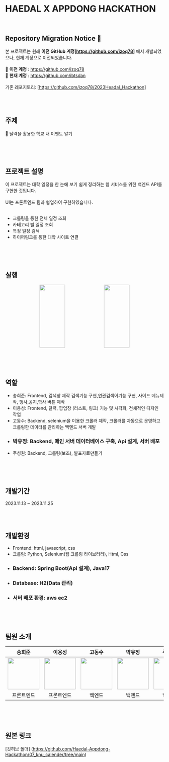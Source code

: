 # HAEDAL X APPDONG HACKATHON
<br>

## Repository Migration Notice 🚀
본 프로젝트는 원래 **이전 GitHub 계정[https://github.com/izoq78]** 에서 개발되었으나, 현재 계정으로 이전되었습니다.
<br>
<br>
📌 **이전 계정** : https://github.com/izoq78   
📌 **현재 계정** : https://github.com/ibtsdan
<br>
<br>
기존 레포지토리: [https://github.com/izoq78/2023Headal_Hackathon]   
<br>
<br>
<br>



## 주제

📆 달력을 활용한 학교 내 이벤트 알기

<br>
<br>
<br>


## 프로젝트 설명
이 프로젝트는 대학 일정을 한 눈에 보기 쉽게 정리하는 웹 서비스를 위한 백엔드 API를 구현한 것입니다.  
<br>
UI는 프론트엔드 팀과 협업하여 구현하였습니다.   
<br>   
- 크롤링을 통한 전체 일정 조회
- 카테고리 별 일정 조회
- 특정 일정 검색
- 하이퍼링크를 통한 대학 사이트 연결
<br>
<br>
<br>

## 실행

<p align="center">  <img src="https://github.com/Haedal-Appdong-Hackathon/07_knu_calender/assets/127970981/b0576582-7c3a-472d-a16c-da8d92bdf3f6" align="center" width="40%" height="200">  <img src="https://github.com/Haedal-Appdong-Hackathon/07_knu_calender/assets/127970981/02942e67-9be8-489f-8ee0-6b2a79bbc15e" align="center" width="40%" height="200">   </p>

<br>
<br>
<br>

## 역할
- 송희준: Frontend, 검색창 제작 검색기능 구현,연관검색어기능 구현, 사이드 메뉴제작, 행사,공지,학사 버튼 제작
- 이용성: Frontend, 달력, 팝업창 (리스트, 링크) 기능 및 시각화, 전체적인 디자인 작업
- 고동수: Backend, selenium을 이용한 크롤러 제작, 크롤러를 자동으로 운영하고 크롤링한 데이터를 관리하는 백엔드 서버 개발
- ### **박유정: Backend, 메인 서버 데이터베이스 구축, Api 설계, 서버 배포**
- 주성원: Backend, 크롤링(보조), 발표자료만들기
<br>
<br>
<br>

## 개발기간
2023.11.13 ~ 2023.11.25
  
<br>
<br>

## 개발환경
- Frontend: html, javascript, css
- 크롤링: Python, Selenium(웹 크롤링 라이브러리), Html, Css
- ### Backend: Spring Boot(Api 설계), Java17
- ### Database: H2(Data 관리)
- ### 서버 배포 환경: aws ec2

<br>
<br>
<br>

## 팀원 소개

| 송희준 | 이용성 | 고동수 | 박유정 | 주성원 | 
|:----:|:----:|:----:|:----:|:----:|
|[<img src="https://github.com/thdgmlwns1.png" width="100px">](https://github.com/thdgmlwns1) | [<img src="https://github.com/dragoncastle0428.png" width="100px">](https://github.com/dragoncastle0428) |[<img src="https://github.com/kdongsu5509.png" width="100px">](https://github.com/kdongsu5509)  | [<img src="https://github.com/ibtsdan.png" width="100px">](https://github.com/ibtsdan) | [<img src="https://github.com/castleo7.png" width="100px">](https://github.com/castleo7)|
| 프론트엔드 | 프론트엔드 | 백엔드 | 백엔드 | 백엔드 |

<br>
<br>
<br>

## 원본 링크
[깃허브 폴더] (https://github.com/Haedal-Appdong-Hackathon/07_knu_calender/tree/main)
